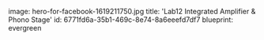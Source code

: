 image: hero-for-facebook-1619211750.jpg
title: 'Lab12 Integrated Amplifier & Phono Stage'
id: 6771fd6a-35b1-469c-8e74-8a6eeefd7df7
blueprint: evergreen
